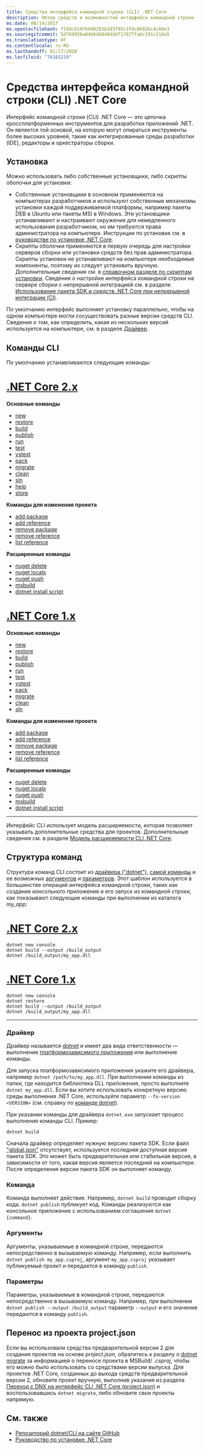 ```yaml
---
title: Средства интерфейса командной строки (CLI) .NET Core
description: Обзор средств и возможностей интерфейса командной строки (CLI)NET Core.
ms.date: 08/14/2017
ms.openlocfilehash: f19dcb19fb9d0203b3d3795c3fdc0b026c4c60e3
ms.sourcegitcommit: 5d769956a04b6d68484dd717077fabc191c21da5
ms.translationtype: HT
ms.contentlocale: ru-RU
ms.lasthandoff: 01/17/2020
ms.locfileid: "76163219"
---
```

# <a name="net-core-command-line-interface-cli-tools"></a>Средства интерфейса командной строки (CLI) .NET Core

Интерфейс командной строки (CLI) .NET Core — это цепочка кроссплатформенных инструментов для разработки приложений .NET. Он является той основой, на которую могут опираться инструменты более высоких уровней, такие как интегрированные среды разработки (IDE), редакторы и оркестраторы сборки.

## <a name="installation"></a>Установка

Можно использовать либо собственные установщики, либо скрипты оболочки для установки:

- Собственные установщики в основном применяются на компьютерах разработчиков и используют собственные механизмы установки каждой поддерживаемой платформы, например пакеты DEB в Ubuntu или пакеты MSI в Windows. Эти установщики устанавливают и настраивают окружение для немедленного использования разработчиком, но им требуются права администратора на компьютере. Инструкции по установке см. в [руководстве по установке .NET Core](https://aka.ms/dotnetcoregs).
- Скрипты оболочки применяются в первую очередь для настройки серверов сборки или установки средств без прав администратора. Скрипты установки не устанавливают на компьютере необходимые компоненты, поэтому их следует установить вручную. Дополнительные сведения см. в [справочном разделе по скриптам установки](dotnet-install-script.md). Сведения о настройке интерфейса командной строки на сервере сборки с непрерывной интеграцией см. в разделе [Использование пакета SDK и средств .NET Core при непрерывной интеграции (CI)](using-ci-with-cli.md).

По умолчанию интерфейс выполняет установку параллельно, чтобы на одном компьютере могли сосуществовать разные версии средств CLI. Сведения о том, как определить, какая из нескольких версий используется на компьютере, см. в разделе [Драйвер](#driver).

## <a name="cli-commands"></a>Команды CLI

По умолчанию устанавливаются следующие команды:

<!-- markdownlint-disable MD025 -->

# <a name="net-core-2xtabnetcore2x"></a>[.NET Core 2.x](#tab/netcore2x)

**Основные команды**

- [new](dotnet-new.md)
- [restore](dotnet-restore.md)
- [build](dotnet-build.md)
- [publish](dotnet-publish.md)
- [run](dotnet-run.md)
- [test](dotnet-test.md)
- [vstest](dotnet-vstest.md)
- [pack](dotnet-pack.md)
- [migrate](dotnet-migrate.md)
- [clean](dotnet-clean.md)
- [sln](dotnet-sln.md)
- [help](dotnet-help.md)
- [store](dotnet-store.md)

**Команды для изменения проекта**

- [add package](dotnet-add-package.md)
- [add reference](dotnet-add-reference.md)
- [remove package](dotnet-remove-package.md)
- [remove reference](dotnet-remove-reference.md)
- [list reference](dotnet-list-reference.md)

**Расширенные команды**

- [nuget delete](dotnet-nuget-delete.md)
- [nuget locals](dotnet-nuget-locals.md)
- [nuget push](dotnet-nuget-push.md)
- [msbuild](dotnet-msbuild.md)
- [dotnet install script](dotnet-install-script.md)

# <a name="net-core-1xtabnetcore1x"></a>[.NET Core 1.x](#tab/netcore1x)

**Основные команды**

- [new](dotnet-new.md)
- [restore](dotnet-restore.md)
- [build](dotnet-build.md)
- [publish](dotnet-publish.md)
- [run](dotnet-run.md)
- [test](dotnet-test.md)
- [vstest](dotnet-vstest.md)
- [pack](dotnet-pack.md)
- [migrate](dotnet-migrate.md)
- [clean](dotnet-clean.md)
- [sln](dotnet-sln.md)

**Команды для изменения проекта**

- [add package](dotnet-add-package.md)
- [add reference](dotnet-add-reference.md)
- [remove package](dotnet-remove-package.md)
- [remove reference](dotnet-remove-reference.md)
- [list reference](dotnet-list-reference.md)

**Расширенные команды**

- [nuget delete](dotnet-nuget-delete.md)
- [nuget locals](dotnet-nuget-locals.md)
- [nuget push](dotnet-nuget-push.md)
- [msbuild](dotnet-msbuild.md)
- [dotnet install script](dotnet-install-script.md)

---

Интерфейс CLI использует модель расширяемости, которая позволяет указывать дополнительные средства для проектов. Дополнительные сведения см. в разделе [Модель расширяемости CLI .NET Core](extensibility.md).

## <a name="command-structure"></a>Структура команд

Структура команд CLI состоит из [драйвера ("dotnet")](#driver), [самой команды](#command) и ее возможных [аргументов](#arguments) и [параметров](#options). Этот шаблон используется в большинстве операций интерфейса командной строки, таких как создание консольного приложения и его запуск из командной строки, как показывают следующие команды при выполнении из каталога *my_app*:

# <a name="net-core-2xtabnetcore2x"></a>[.NET Core 2.x](#tab/netcore2x)

```dotnetcli
dotnet new console
dotnet build --output /build_output
dotnet /build_output/my_app.dll
```

# <a name="net-core-1xtabnetcore1x"></a>[.NET Core 1.x](#tab/netcore1x)

```dotnetcli
dotnet new console
dotnet restore
dotnet build --output /build_output
dotnet /build_output/my_app.dll
```

---

### <a name="driver"></a>Драйвер

Драйвер называется [dotnet](dotnet.md) и имеет два вида ответственности — выполнение [платформозависимого приложения](../deploying/index.md) или выполнение команды. 

Для запуска платформозависимого приложения укажите его драйвера, например `dotnet /path/to/my_app.dll`. При выполнении команды из папки, где находится библиотека DLL приложения, просто выполните `dotnet my_app.dll`. Если вы хотите использовать конкретную версию среды выполнения .NET Core, используйте параметр `--fx-version <VERSION>` (см. справку по [команде dotnet](dotnet.md)).

При указании команды для драйвера `dotnet.exe` запускает процесс выполнения команды CLI. Пример:

```dotnetcli
dotnet build
```

Сначала драйвер определяет нужную версию пакета SDK. Если файл ["global.json"](global-json.md) отсутствует, используется последняя доступная версия пакета SDK. Это может быть предварительная или стабильная версия, в зависимости от того, какая версия является последней на компьютере.  После определения версии пакета SDK он выполняет команду.

### <a name="command"></a>Команда

Команда выполняет действие. Например, `dotnet build` проводит сборку кода. `dotnet publish` публикует код. Команды реализуются как консольное приложение с использованием соглашения `dotnet {command}`.

### <a name="arguments"></a>Аргументы

Аргументы, указываемые в командной строке, передаются непосредственно в вызываемую команду. Например, если выполнить `dotnet publish my_app.csproj`, аргумент `my_app.csproj` указывает публикуемый проект и передается в команду `publish`.

### <a name="options"></a>Параметры

Параметры, указываемые в командной строке, передаются непосредственно в вызываемую команду. Например, при выполнении `dotnet publish --output /build_output` параметр `--output` и его значение передаются в команду `publish`.

## <a name="migration-from-projectjson"></a>Перенос из проекта project.json

Если вы использовали средства предварительной версии 2 для создания проектов на основе *project.json*, обратитесь к разделу о [dotnet migrate](dotnet-migrate.md) за информацией о переносе проекта в MSBuild/ *.csproj*, чтобы его можно было использовать со средствами версии выпуска. Для проектов .NET Core, созданных до выхода средств предварительной версии 2, обновите проект вручную, выполнив указания из раздела [Переход с DNX на интерфейс CLI .NET Core (project.json)](../migration/from-dnx.md) и воспользовавшись `dotnet migrate`, либо обновите свои проекты напрямую.

## <a name="see-also"></a>См. также

- [Репозиторий dotnet/CLI на сайте GitHub](https://github.com/dotnet/cli/)
- [Руководство по установке .NET Core](https://aka.ms/dotnetcoregs)
